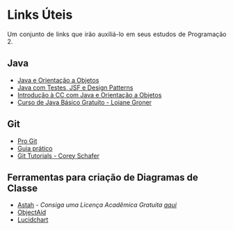 # Links Úteis #

<p align="justify">Um conjunto de links que irão auxiliá-lo em seus estudos de Programação 2.</p>

## Java ##

  - [Java e Orientação a Objetos](https://www.caelum.com.br/apostila-java-orientacao-objetos/)
  - [Java com Testes, JSF e Design Patterns](https://www.caelum.com.br/apostila-java-testes-jsf-web-services-design-patterns/)
  - [Introdução à CC com Java e Orientação a Objetos](https://www.caelum.com.br/apostila-java-orientacao-objetos/)
  - [Curso de Java Básico Gratuito - Loiane Groner](https://www.youtube.com/playlist?list=PLGxZ4Rq3BOBq0KXHsp5J3PxyFaBIXVs3r)  

## Git ##

  - [Pro Git](https://git-scm.com/book/pt-br/v2)
  - [Guia prático](http://rogerdudler.github.io/git-guide/index.pt_BR.html)
  - [Git Tutorials - Corey Schafer](https://www.youtube.com/playlist?list=PL-osiE80TeTuRUfjRe54Eea17-YfnOOAx)

## Ferramentas para criação de Diagramas de Classe ##
  - [Astah](http://astah.net/download) - *Consiga uma Licença Acadêmica Gratuita [aqui](http://astah.net/student-license-request)*
  - [ObjectAid](http://www.objectaid.com/)
  - [Lucidchart](https://www.lucidchart.com/pages/pt)